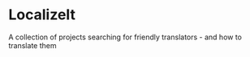 # LocalizeIt
A collection of projects searching for friendly translators - and how to translate them
